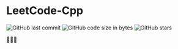 # LeetCode-Cpp

![GitHub last commit](https://img.shields.io/github/last-commit/MaoLongLong/LeetCode-Cpp)
![GitHub code size in bytes](https://img.shields.io/github/languages/code-size/MaoLongLong/LeetCode-Cpp)
![GitHub stars](https://img.shields.io/github/stars/MaoLongLong/LeetCode-Cpp?style=social)

🚀🚀🚀
